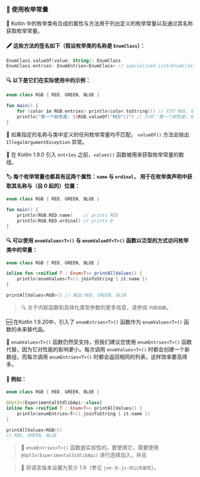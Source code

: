 ### 🔢 使用枚举常量

🧬 Kotlin 中的枚举类有合成的属性与方法用于列出定义的枚举常量以及通过其名称获取枚举常量。

#### 🖋️ 这些方法的签名如下（假设枚举类的名称是 `EnumClass`）：

```kotlin
EnumClass.valueOf(value: String): EnumClass
EnumClass.entries: EnumEntries<EnumClass> // specialized List<EnumClass>
```

#### 🔍 以下是它们在实际使用中的示例：

```kotlin
enum class RGB { RED, GREEN, BLUE }

fun main() {
    for (color in RGB.entries) println(color.toString()) // 打印 RED, GREEN, BLUE 🌈
    println("第一个颜色是: ${RGB.valueOf("RED")}") // 打印 "第一个颜色是: RED" 🎨
}
```

🚫 如果指定的名称与类中定义的任何枚举常量均不匹配，
`valueOf()` 方法会抛出 `IllegalArgumentException` 异常。

🔄 在 Kotlin 1.9.0 引入 `entries` 之前，`values()` 函数被用来获取枚举常量的数组。

#### 🏷️ 每个枚举常量也都具有这两个属性：`name` 与 `ordinal`， 用于在枚举类声明中获取其名称与（自 0 起的）位置：

```kotlin
enum class RGB { RED, GREEN, BLUE }

fun main() {
    println(RGB.RED.name)    // prints RED
    println(RGB.RED.ordinal) // prints 0
}
```

#### 🔍 可以使用 `enumValues<T>()` 与 `enumValueOf<T>()` 函数以泛型的方式访问枚举类中的常量：

```kotlin
enum class RGB { RED, GREEN, BLUE }

inline fun <reified T : Enum<T>> printAllValues() {
    println(enumValues<T>().joinToString { it.name })
}

printAllValues<RGB>() // 输出 RED, GREEN, BLUE
```

> 🔍 关于内联函数和具体化类型参数的更多信息，请参阅 `内联函数`。


🆕 在Kotlin 1.9.20中，引入了 `enumEntries<T>()` 函数作为 `enumValues<T>()` 函数的未来替代品。

🔄 `enumValues<T>()` 函数仍然受支持，但我们建议您使用 `enumEntries<T>()` 函数代替，因为它对性能的影响更小。每次调用 `enumValues<T>()` 时都会创建一个新数组，而每次调用 `enumEntries<T>()` 时都会返回相同的列表，这样效率要高得多。

#### 📝 例如：

```kotlin
enum class RGB { RED, GREEN, BLUE }

@OptIn(ExperimentalStdlibApi::class)
inline fun <reified T : Enum<T>> printAllValues() {
    println(enumEntries<T>().joinToString { it.name })
}

printAllValues<RGB>()
// RED, GREEN, BLUE
```

> 🧪 `enumEntries<T>()` 函数是实验性的。要使用它，需要使用 `@OptIn(ExperimentalStdlibApi)` 进行选择加入，并且

> 🔢 将语言版本设置为至少 1.9（参见 `jvm-与-js-的公共属性`）。